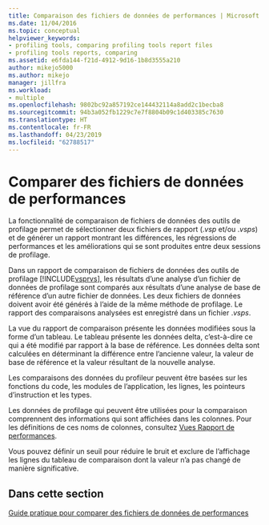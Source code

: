 ```yaml
---
title: Comparaison des fichiers de données de performances | Microsoft Docs
ms.date: 11/04/2016
ms.topic: conceptual
helpviewer_keywords:
- profiling tools, comparing profiling tools report files
- profiling tools reports, comparing
ms.assetid: e6fda144-f21d-4912-9d16-1b8d3555a210
author: mikejo5000
ms.author: mikejo
manager: jillfra
ms.workload:
- multiple
ms.openlocfilehash: 9802bc92a857192ce144432114a8add2c1becba8
ms.sourcegitcommit: 94b3a052fb1229c7e7f8804b09c1d403385c7630
ms.translationtype: HT
ms.contentlocale: fr-FR
ms.lasthandoff: 04/23/2019
ms.locfileid: "62788517"
---
```

# <a name="compare-performance-data-files"></a>Comparer des fichiers de données de performances

La fonctionnalité de comparaison de fichiers de données des outils de profilage permet de sélectionner deux fichiers de rapport (.*vsp* et/ou .*vsps*) et de générer un rapport montrant les différences, les régressions de performances et les améliorations qui se sont produites entre deux sessions de profilage.

Dans un rapport de comparaison de fichiers de données des outils de profilage [!INCLUDE[vsprvs](../code-quality/includes/vsprvs_md.md)], les résultats d’une analyse d’un fichier de données de profilage sont comparés aux résultats d’une analyse de base de référence d’un autre fichier de données. Les deux fichiers de données doivent avoir été générés à l’aide de la même méthode de profilage. Le rapport des comparaisons analysées est enregistré dans un fichier .*vsps*.

La vue du rapport de comparaison présente les données modifiées sous la forme d’un tableau. Le tableau présente les données delta, c’est-à-dire ce qui a été modifié par rapport à la base de référence. Les données delta sont calculées en déterminant la différence entre l’ancienne valeur, la valeur de base de référence et la valeur résultant de la nouvelle analyse.

Les comparaisons des données du profileur peuvent être basées sur les fonctions du code, les modules de l’application, les lignes, les pointeurs d’instruction et les types.

Les données de profilage qui peuvent être utilisées pour la comparaison comprennent des informations qui sont affichées dans les colonnes. Pour les définitions de ces noms de colonnes, consultez [Vues Rapport de performances](../profiling/performance-report-views.md).

Vous pouvez définir un seuil pour réduire le bruit et exclure de l’affichage les lignes du tableau de comparaison dont la valeur n’a pas changé de manière significative.

## <a name="in-this-section"></a>Dans cette section

[Guide pratique pour comparer des fichiers de données de performances](../profiling/how-to-compare-performance-data-files.md)